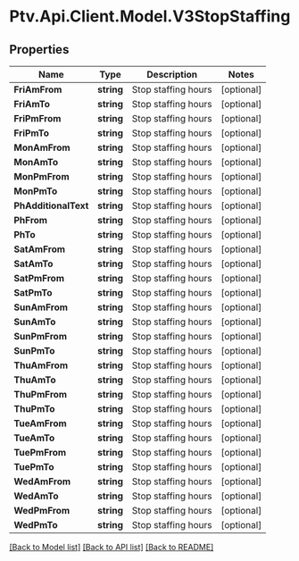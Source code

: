 # Ptv.Api.Client.Model.V3StopStaffing

## Properties

Name | Type | Description | Notes
------------ | ------------- | ------------- | -------------
**FriAmFrom** | **string** | Stop staffing hours | [optional] 
**FriAmTo** | **string** | Stop staffing hours | [optional] 
**FriPmFrom** | **string** | Stop staffing hours | [optional] 
**FriPmTo** | **string** | Stop staffing hours | [optional] 
**MonAmFrom** | **string** | Stop staffing hours | [optional] 
**MonAmTo** | **string** | Stop staffing hours | [optional] 
**MonPmFrom** | **string** | Stop staffing hours | [optional] 
**MonPmTo** | **string** | Stop staffing hours | [optional] 
**PhAdditionalText** | **string** | Stop staffing hours | [optional] 
**PhFrom** | **string** | Stop staffing hours | [optional] 
**PhTo** | **string** | Stop staffing hours | [optional] 
**SatAmFrom** | **string** | Stop staffing hours | [optional] 
**SatAmTo** | **string** | Stop staffing hours | [optional] 
**SatPmFrom** | **string** | Stop staffing hours | [optional] 
**SatPmTo** | **string** | Stop staffing hours | [optional] 
**SunAmFrom** | **string** | Stop staffing hours | [optional] 
**SunAmTo** | **string** | Stop staffing hours | [optional] 
**SunPmFrom** | **string** | Stop staffing hours | [optional] 
**SunPmTo** | **string** | Stop staffing hours | [optional] 
**ThuAmFrom** | **string** | Stop staffing hours | [optional] 
**ThuAmTo** | **string** | Stop staffing hours | [optional] 
**ThuPmFrom** | **string** | Stop staffing hours | [optional] 
**ThuPmTo** | **string** | Stop staffing hours | [optional] 
**TueAmFrom** | **string** | Stop staffing hours | [optional] 
**TueAmTo** | **string** | Stop staffing hours | [optional] 
**TuePmFrom** | **string** | Stop staffing hours | [optional] 
**TuePmTo** | **string** | Stop staffing hours | [optional] 
**WedAmFrom** | **string** | Stop staffing hours | [optional] 
**WedAmTo** | **string** | Stop staffing hours | [optional] 
**WedPmFrom** | **string** | Stop staffing hours | [optional] 
**WedPmTo** | **string** | Stop staffing hours | [optional] 

[[Back to Model list]](../README.md#documentation-for-models) [[Back to API list]](../README.md#documentation-for-api-endpoints) [[Back to README]](../README.md)

